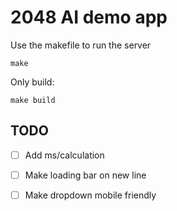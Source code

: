# 2048 AI demo app

Use the makefile to run the server

```
make
```

Only build:

```
make build
```

## TODO

- [ ] Add ms/calculation
- [ ] Make loading bar on new line
- [ ] Make dropdown mobile friendly

